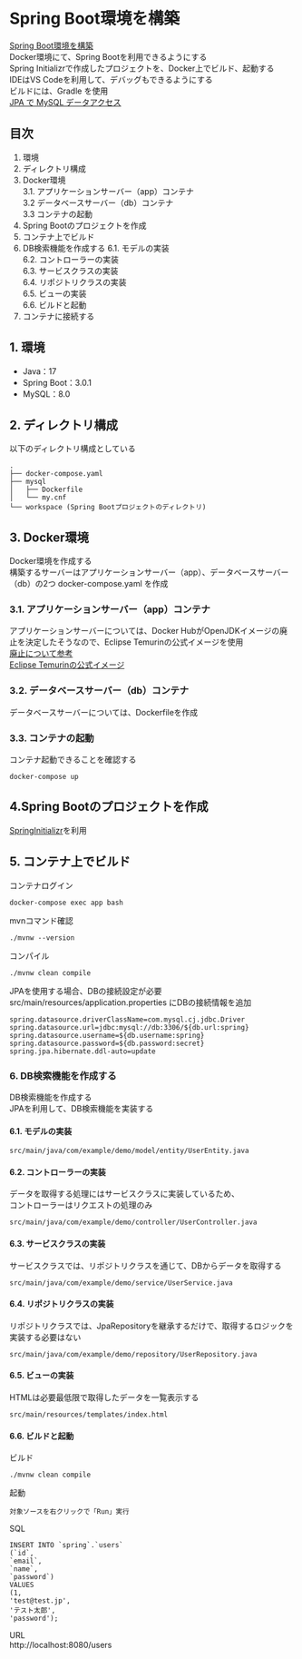 # Spring Boot環境を構築
[Spring Boot環境を構築](https://specially198.com/build-a-spring-boot-environment-with-docker/)  
Docker環境にて、Spring Bootを利用できるようにする  
Spring Initializrで作成したプロジェクトを、Docker上でビルド、起動する  
IDEはVS Codeを利用して、デバッグもできるようにする  
ビルドには、Gradle を使用  
[JPA で MySQL データアクセス](https://spring.pleiades.io/guides/gs/accessing-data-mysql/)

## 目次
1. 環境
2. ディレクトリ構成
3. Docker環境  
  3.1. アプリケーションサーバー（app）コンテナ  
  3.2 データベースサーバー（db）コンテナ  
  3.3 コンテナの起動  
4. Spring Bootのプロジェクトを作成
5. コンテナ上でビルド
6. DB検索機能を作成する
  6.1. モデルの実装  
  6.2. コントローラーの実装  
  6.3. サービスクラスの実装  
  6.4. リポジトリクラスの実装  
  6.5. ビューの実装  
  6.6. ビルドと起動
7. コンテナに接続する

## 1. 環境
* Java：17
* Spring Boot：3.0.1
* MySQL：8.0

## 2. ディレクトリ構成
以下のディレクトリ構成としている
```
.
├── docker-compose.yaml
├── mysql
│   ├── Dockerfile
│   └── my.cnf
└── workspace (Spring Bootプロジェクトのディレクトリ)
```

## 3. Docker環境
Docker環境を作成する  
構築するサーバーはアプリケーションサーバー（app）、データベースサーバー（db）の2つ
docker-compose.yaml を作成

### 3.1. アプリケーションサーバー（app）コンテナ
アプリケーションサーバーについては、Docker HubがOpenJDKイメージの廃止を決定したそうなので、Eclipse Temurinの公式イメージを使用  
[廃止について参考](https://rheb.hatenablog.com/entry/updating-docker-hubs-openjdk-image)  
[Eclipse Temurinの公式イメージ](https://hub.docker.com/_/eclipse-temurin)

### 3.2. データベースサーバー（db）コンテナ
データベースサーバーについては、Dockerfileを作成

### 3.3. コンテナの起動
コンテナ起動できることを確認する
```
docker-compose up
```

## 4.Spring Bootのプロジェクトを作成
[SpringInitializr](https://start.spring.io/)を利用  

## 5. コンテナ上でビルド
コンテナログイン
```
docker-compose exec app bash
```
mvnコマンド確認
```
./mvnw --version
```
コンパイル
```
./mvnw clean compile
```
JPAを使用する場合、DBの接続設定が必要  
src/main/resources/application.properties にDBの接続情報を追加
```
spring.datasource.driverClassName=com.mysql.cj.jdbc.Driver
spring.datasource.url=jdbc:mysql://db:3306/${db.url:spring}
spring.datasource.username=${db.username:spring}
spring.datasource.password=${db.password:secret}
spring.jpa.hibernate.ddl-auto=update
```

### 6. DB検索機能を作成する
DB検索機能を作成する  
JPAを利用して、DB検索機能を実装する
#### 6.1. モデルの実装
```
src/main/java/com/example/demo/model/entity/UserEntity.java
```

#### 6.2. コントローラーの実装
データを取得する処理にはサービスクラスに実装しているため、<br>コントローラーはリクエストの処理のみ  
```
src/main/java/com/example/demo/controller/UserController.java
```

#### 6.3. サービスクラスの実装
サービスクラスでは、リポジトリクラスを通じて、DBからデータを取得する
```
src/main/java/com/example/demo/service/UserService.java
```
#### 6.4. リポジトリクラスの実装
リポジトリクラスでは、JpaRepositoryを継承するだけで、取得するロジックを実装する必要はない
```
src/main/java/com/example/demo/repository/UserRepository.java
```

#### 6.5. ビューの実装
HTMLは必要最低限で取得したデータを一覧表示する
```
src/main/resources/templates/index.html
```

#### 6.6. ビルドと起動
ビルド
```
./mvnw clean compile
```
起動
```
対象ソースを右クリックで「Run」実行
```
SQL
```
INSERT INTO `spring`.`users`
(`id`,
`email`,
`name`,
`password`)
VALUES
(1,
'test@test.jp',
'テスト太郎',
'password');
```
URL  
http://localhost:8080/users